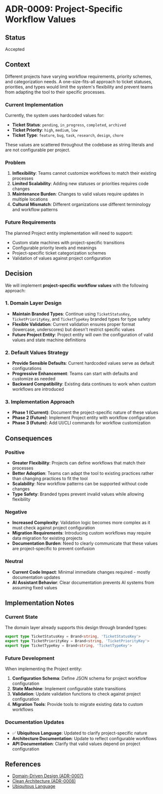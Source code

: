 # ADR-0009: Project-Specific Workflow Values

## Status

Accepted

## Context

Different projects have varying workflow requirements, priority schemes, and categorization needs. A one-size-fits-all approach to ticket statuses, priorities, and types would limit the system's flexibility and prevent teams from adapting the tool to their specific processes.

### Current Implementation

Currently, the system uses hardcoded values for:

- **Ticket Status**: `pending`, `in_progress`, `completed`, `archived`
- **Ticket Priority**: `high`, `medium`, `low`  
- **Ticket Type**: `feature`, `bug`, `task`, `research`, `design`, `chore`

These values are scattered throughout the codebase as string literals and are not configurable per project.

### Problem

1. **Inflexibility**: Teams cannot customize workflows to match their existing processes
2. **Limited Scalability**: Adding new statuses or priorities requires code changes
3. **Maintenance Burden**: Changes to valid values require updates in multiple locations
4. **Cultural Mismatch**: Different organizations use different terminology and workflow patterns

### Future Requirements

The planned Project entity implementation will need to support:

- Custom state machines with project-specific transitions
- Configurable priority levels and meanings
- Project-specific ticket categorization schemes
- Validation of values against project configuration

## Decision

We will implement **project-specific workflow values** with the following approach:

### 1. Domain Layer Design

- **Maintain Branded Types**: Continue using `TicketStatusKey`, `TicketPriorityKey`, and `TicketTypeKey` branded types for type safety
- **Flexible Validation**: Current validation ensures proper format (lowercase, underscores) but doesn't restrict specific values
- **Future Project Entity**: Project entity will own the configuration of valid values and state machine definitions

### 2. Default Values Strategy

- **Provide Sensible Defaults**: Current hardcoded values serve as default configurations
- **Progressive Enhancement**: Teams can start with defaults and customize as needed
- **Backward Compatibility**: Existing data continues to work when custom workflows are introduced

### 3. Implementation Approach

- **Phase 1 (Current)**: Document the project-specific nature of these values
- **Phase 2 (Future)**: Implement Project entity with workflow configuration
- **Phase 3 (Future)**: Add UI/CLI commands for workflow customization

## Consequences

### Positive

- **Greater Flexibility**: Projects can define workflows that match their processes
- **Better Adoption**: Teams can adapt the tool to existing practices rather than changing practices to fit the tool
- **Scalability**: New workflow patterns can be supported without code changes
- **Type Safety**: Branded types prevent invalid values while allowing flexibility

### Negative

- **Increased Complexity**: Validation logic becomes more complex as it must check against project configuration
- **Migration Requirements**: Introducing custom workflows may require data migration for existing projects
- **Documentation Burden**: Need to clearly communicate that these values are project-specific to prevent confusion

### Neutral

- **Current Code Impact**: Minimal immediate changes required - mostly documentation updates
- **AI Assistant Behavior**: Clear documentation prevents AI systems from assuming fixed values

## Implementation Notes

### Current State

The domain layer already supports this design through branded types:

```typescript
export type TicketStatusKey = Brand<string, 'TicketStatusKey'>
export type TicketPriorityKey = Brand<string, 'TicketPriorityKey'>
export type TicketTypeKey = Brand<string, 'TicketTypeKey'>
```

### Future Development

When implementing the Project entity:

1. **Configuration Schema**: Define JSON schema for project workflow configuration
2. **State Machine**: Implement configurable state transitions
3. **Validation**: Update validation functions to check against project configuration
4. **Migration Tools**: Provide tools to migrate existing data to custom workflows

### Documentation Updates

- ✅ **Ubiquitous Language**: Updated to clarify project-specific nature
- **Architecture Documentation**: Update to reflect configurable workflows
- **API Documentation**: Clarify that valid values depend on project configuration

## References

- [Domain-Driven Design (ADR-0007)](./0007-domain-driven-design-adoption.md)
- [Clean Architecture (ADR-0008)](./0008-clean-architecture-adoption.md)
- [Ubiquitous Language](../../reference/ubiquitous-language.md)

